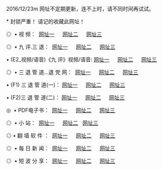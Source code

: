 2016/12/23m 网址不定期更新，连不上时，请不同时间再试试。
<p> * 封锁严重！ 请记的收藏此网址！ </p>
<p>◎   • 视 频： 
<a href="http://win123.ml/tv/" target="_blank">网址一</a> 　 
<a href="http://win123.ml/9018.html" target="_blank">网址二</a> 　 
<a href="http://win123.ml/9449.html" target="_blank">网址三</a></p>
<p>◎   • 九 评.三 退：  
<a href="http://win123.ml/tt/" target="_blank">网址一</a> 　 
<a href="http://win123.ml/v2/" target="_blank">网址二</a> 　 
<a href="http://win123.ml/t/" target="_blank">网址三</a> 　</p>
<p>  • (E2_视频/语音)《九 评》视频/语音: 
<a href="http://win123.ml/7738.html" target="_blank">网址一</a> 　 
<a href="http://win123.ml/7614.html" target="_blank">网址二</a> 　 
<a href="http://win123.ml/7633.html" target="_blank">网址三</a></p>
<p>◎   • 三 退 管 道...退 党 网：  
<a href="http://win123.ml/go/8/" target="_blank">网址一</a> 　 
<a href="http://win123.ml/go/8/" target="_blank">网址二</a> 　 
<a href="http://win123.ml/go/8/" target="_blank">网址三</a></p>
<p>  • (F1) 三 退 管 道(一)： 
<a href="http://win123.ml/dd/" target="_blank">网址一</a> 　 
<a href="http://win123.ml/dd/" target="_blank">网址二</a> 　 
<a href="http://win123.ml/dd/" target="_blank">网址三</a></p>
<p>  • (F2)三 退 管 道(二)： 
<a href="http://win123.ml/d/" target="_blank">网址一</a> 　 
<a href="http://win123.ml/d/" target="_blank">网址二</a> 　 
<a href="http://win123.ml/d/" target="_blank">网址三</a></p>
<p>◎   • PDF电子书：  
<a href="http://win123.ml/p/" target="_blank">网址一</a> 　 
<a href="http://win123.ml/p/" target="_blank">网址二</a> 　 
<a href="http://win123.ml/p/" target="_blank">网址三</a></p>
<p>◎ </span>  •  小 站：  
<a href="http://win123.ml/" target="_blank">网址一</a> 　 
<a href="http://win123.ml/" target="_blank">网址二</a>   
<a href="http://win123.ml/" target="_blank">网址三</a></p>
<p>◎  • 翻 墙 软 件 ：  
<a href="http://win123.ml/ff/" target="_blank">网址一</a> 　 
<a href="http://win123.ml/ff/" target="_blank">网址二</a> 　 
<a href="http://win123.ml/ff/" target="_blank">网址三</a></p>
<p>◎ </span>  • 每 日 新 闻：  
<a href="http://win123.ml/day/" target="_blank">网址一</a> 　 
<a href="http://win123.ml/day/" target="_blank">网址二</a> 　 
<a href="http://win123.ml/day/" target="_blank">网址三</a></p>
<p>◎ </span>  • 短 波 分 享：  
<a href="http://win123.ml/h/" target="_blank">网址一</a> 　 
<a href="http://win123.ml/h/" target="_blank">网址二</a> 　 
<a href="http://win123.ml/h/" target="_blank">网址三</a></p>
